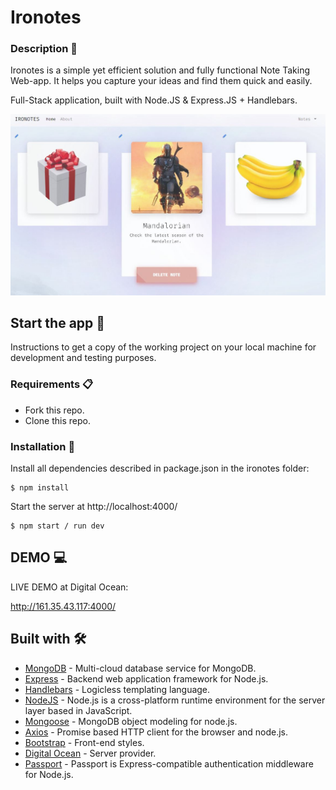   # Ironotes 
  
### Description 📝

Ironotes is a simple yet efficient solution and fully functional Note Taking Web-app. It helps you capture your ideas and find them quick and easily. 

Full-Stack application, built with Node.JS & Express.JS + Handlebars.

![ironotes-home](ironotes.JPG)

## Start the app 🚀

Instructions to get a copy of the working project on your local machine for development and testing purposes.

### Requirements 📋

* Fork this repo.
* Clone this repo.

### Installation 🔧

Install all dependencies described in package.json in the ironotes folder:

```
$ npm install
```

Start the server at http://localhost:4000/

```
$ npm start / run dev
```


## DEMO 💻 

LIVE DEMO at Digital Ocean:

http://161.35.43.117:4000/

## Built with 🛠️

* [MongoDB](https://www.mongodb.com/cloud/atlas) - Multi-cloud database service for MongoDB.
* [Express](https://expressjs.com/) - Backend web application framework for Node.js.
* [Handlebars](https://www.npmjs.com/package/handlebars) -  Logicless templating language.
* [NodeJS](https://nodejs.org/) - Node.js is a cross-platform runtime environment for the server layer based in JavaScript.
* [Mongoose](https://mongoosejs.com/) - MongoDB object modeling for node.js.
* [Axios](https://www.npmjs.com/package/axios) - Promise based HTTP client for the browser and node.js.
* [Bootstrap](https://getbootstrap.com/) - Front-end styles.
* [Digital Ocean](https://www.digitalocean.com/) - Server provider.
* [Passport](https://www.npmjs.com/package/passport) - Passport is Express-compatible authentication middleware for Node.js.
